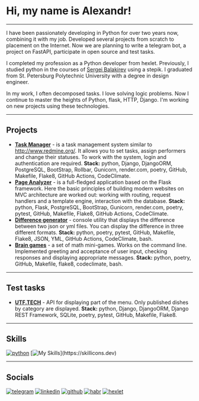 # Hi, my name is Alexandr!
___
I have been passionately developing in Python for over two years now, combining it with my job. Developed several projects from scratch to placement on the Internet. Now we are planning to write a telegram bot, a project on FastAPI, participate in open source and test tasks.

I completed my profession as a Python developer from hexlet. Previously, I studied python in the courses of [Sergei Balakirev](https://stepik.org/users/345061624/profile) using a stepik. I graduated from St. Petersburg Polytechnic University with a degree in design engineer.

In my work, I often decomposed tasks. I love solving logic problems. Now I continue to master the heights of Python, flask, HTTP, Django. I'm working on new projects using these technologies.
___
## Projects
* **[Task Manager](https://github.com/CfyRJ/task-manager)** - is a task management system similar to http://www.redmine.org/. It allows you to set tasks, assign performers and change their statuses. To work with the system, login and authentication are required.
  **Stack:** python, Django, DjangoORM, PostgreSQL, BootStrap, Rollbar, Gunicorn, render.com, poetry, GitHub, Makefile, Flake8, GitHub Actions, CodeClimate.
* **[Page Analyzer](https://github.com/CfyRJ/page-analyzer)** - is a full-fledged application based on the Flask framework. Here the basic principles of building modern websites on MVC architecture are worked out: working with routing, request handlers and a template engine, interaction with the database.
  **Stack:** python, Flask, PostgreSQL, BootStrap, Gunicorn, render.com, poetry, pytest, GitHub, Makefile, Flake8, GitHub Actions, CodeClimate.
* **[Difference generator](https://github.com/CfyRJ/difference-generator)** - console utility that displays the difference between two json or yml files. You can display the difference in three different formats.
  **Stack:** python, poetry, pytest, GitHub, Makefile, Flake8, JSON, YML, GitHub Actions, CodeClimate, bash.
* **[Brain games](https://github.com/CfyRJ/brain-games)** - a set of math mini-games. Works on the command line. Implemented greeting and acceptance of user input, checking responses and displaying appropriate messages.
  **Stack:** python, poetry, GitHub, Makefile, flake8, codeclimate, bash.

___
## Test tasks
* **[UTF.TECH](https://github.com/CfyRJ/utf-tech)** - API for displaying part of the menu. Only published dishes by category are displayed.
  **Stack:** python, Django, DjangoORM, Django REST Framework, SQLite, poetry, pytest, GitHub, Makefile, Flake8.

___
## Skills
[![python](https://www.python.org/static/img/python-logo.png)](https://www.python.org/)
[![My Skills](https://skillicons.dev/icons?i=bash,css,django,docker,flask,git,html,ai,linux,matlab,postgres,vscode,)](https://skillicons.dev)
___
## Socials
[![telegram](telega_logo_56x56.png)](https://tlgg.ru/CfyRJ)
[![linkedin](https://skillicons.dev/icons?i=linkedin)](https://www.linkedin.com/in/alexandr-kositskiy-2631332a0/)
[![github](https://skillicons.dev/icons?i=github)](https://github.com/CfyRJ/CfyRJ)
[![habr]()](https://career.habr.com/cfyrj)
[![hexlet]()](https://cv.hexlet.io/ru/account/resumes)
